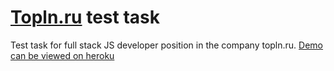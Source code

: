 # [Topln.ru](https://topln.ru) test task

Test task for full stack JS developer position in the company topln.ru. [Demo can be viewed on heroku](https://topln-ru.herokuapp.com/)
